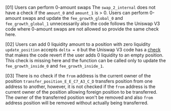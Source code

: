 [01] Users can perform 0-amount swaps
The `swap_2_internal` does not have a check if the `amount_0` and `amount_1` is > 0. Users can perform 0-amount swaps and update the `fee_growth_global_0` and `fee_growth_global_1` unnecessarily also the code follows the Uniswap V3 code where 0-amount swaps are not allowed so provide the same check here.

[02] Users can add 0 liquidity amount to a position with zero liquidity
`update_position` accepts `delta = 0` but the Uniswap V3 code has a [check](https://github.com/Uniswap/v3-core/blob/d8b1c635c275d2a9450bd6a78f3fa2484fef73eb/contracts/libraries/Position.sol#L54) that makes the code revert if the user adds 0 liquidity to an empty position. This check is missing here and the function can be called only to update the `fee_growth_inside_0` and `fee_growth_inside_1`.

[03] There is no check if the `from` address is the current owner of the position
`transfer_position_E_E_C7_A3_C_D` transfers position from one address to another, however, it is not checked if the `from` address is the current owner of the position allowing foreign position to be transferred. The owner of the transferred position won't be removed and also `from` address position will be removed without actually being transferred.
